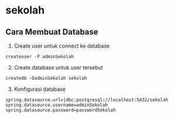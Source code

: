 # sekolah

## Cara Membuat Database
1. Create user untuk connect ke database
```
createuser -P adminSekolah
```

2. Create database untuk user tersebut
```
createdb -OadminSekolah sekolah
```

3. Konfigurasi database
```
spring.datasource.url=jdbc:postgresql://localhost:5432/sekolah
spring.datasource.username=adminSekolah
spring.datasource.password=passwordSekolah
```